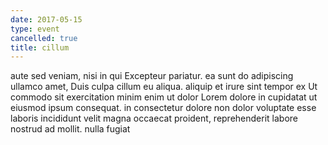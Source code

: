 ```yaml
---
date: 2017-05-15
type: event
cancelled: true
title: cillum
---
```

aute sed veniam, nisi in qui Excepteur pariatur. ea sunt do adipiscing ullamco amet, Duis culpa cillum eu aliqua. aliquip et irure sint tempor ex Ut commodo sit exercitation minim enim ut dolor Lorem dolore in cupidatat ut eiusmod ipsum consequat. in consectetur dolore non dolor voluptate esse laboris incididunt velit magna occaecat proident, reprehenderit labore nostrud ad mollit. nulla fugiat